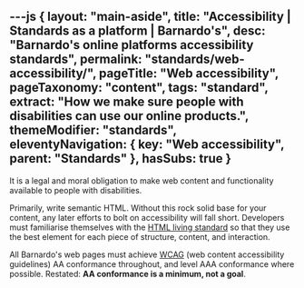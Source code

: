---js
{
	layout: "main-aside",
	title: "Accessibility | Standards as a platform | Barnardo's",
	desc: "Barnardo's online platforms accessibility standards",
	permalink: "standards/web-accessibility/",
	pageTitle: "Web accessibility",
	pageTaxonomy: "content",
	tags: "standard",
	extract: "How we make sure people with disabilities can use our online products.",
	themeModifier: "standards",
	eleventyNavigation: {
		key: "Web accessibility",
		parent: "Standards"
	},
	hasSubs: true
}
---

It is a legal and moral obligation to make web content and functionality available to people with disabilities. 

Primarily, write semantic HTML. Without this rock solid base for your content, any later efforts to bolt on accessibility will fall short. Developers must familiarise themselves with the [HTML living standard](https://html.spec.whatwg.org/multipage/) so that they use the best element for each piece of structure, content, and interaction.

All Barnardo's web pages must achieve [WCAG](https://www.w3.org/TR/WCAG21/) (web content accessibility guidelines) AA conformance throughout, and level AAA conformance where possible. Restated:  <strong>AA conformance is a minimum, not a goal</strong>.
